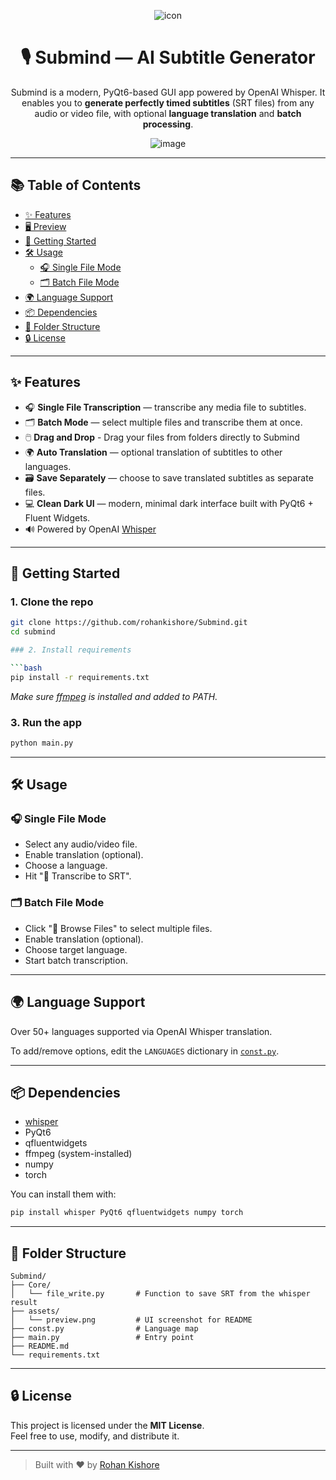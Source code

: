 <div align="center">

![icon](https://github.com/user-attachments/assets/c6d5615c-dc98-4788-bb5b-094af5deb5f2)


# 🎙️ Submind — AI Subtitle Generator

Submind is a modern, PyQt6-based GUI app powered by OpenAI Whisper. It enables you to **generate perfectly timed subtitles** (SRT files) from any audio or video file, with optional **language translation** and **batch processing**.

![image](https://github.com/user-attachments/assets/b6972908-4986-400f-ba31-b23e36f4db7c)

</div>

---

## 📚 Table of Contents

- [✨ Features](#-features)
- [🖥️ Preview](#-preview)
- [🚀 Getting Started](#-getting-started)
- [🛠️ Usage](#-usage)
  - [🎧 Single File Mode](#-single-file-mode)
  - [🗂️ Batch File Mode](#-batch-file-mode)
- [🌍 Language Support](#-language-support)
- [📦 Dependencies](#-dependencies)
- [📁 Folder Structure](#-folder-structure)
- [🔒 License](#-license)

---

## ✨ Features

- 🎧 **Single File Transcription** — transcribe any media file to subtitles.
- 🗂️ **Batch Mode** — select multiple files and transcribe them at once.
- 🖱️ **Drag and Drop** - Drag your files from folders directly to Submind
- 🌍 **Auto Translation** — optional translation of subtitles to other languages.
- 🗃️ **Save Separately** — choose to save translated subtitles as separate files.
- 💻 **Clean Dark UI** — modern, minimal dark interface built with PyQt6 + Fluent Widgets.
- 🔊 Powered by OpenAI [Whisper](https://github.com/openai/whisper)


---

## 🚀 Getting Started

### 1. Clone the repo

```bash
git clone https://github.com/rohankishore/Submind.git
cd submind

### 2. Install requirements

```bash
pip install -r requirements.txt
```

*Make sure [ffmpeg](https://ffmpeg.org/) is installed and added to PATH.*

### 3. Run the app

```bash
python main.py
```

---

## 🛠️ Usage

### 🎧 Single File Mode
- Select any audio/video file.
- Enable translation (optional).
- Choose a language.
- Hit "📝 Transcribe to SRT".

### 🗂️ Batch File Mode
- Click "📂 Browse Files" to select multiple files.
- Enable translation (optional).
- Choose target language.
- Start batch transcription.

---

## 🌍 Language Support

Over 50+ languages supported via OpenAI Whisper translation.

To add/remove options, edit the `LANGUAGES` dictionary in [`const.py`](./const.py).

---

## 📦 Dependencies

- [whisper](https://github.com/openai/whisper)
- PyQt6
- qfluentwidgets
- ffmpeg (system-installed)
- numpy
- torch

You can install them with:

```bash
pip install whisper PyQt6 qfluentwidgets numpy torch
```

---

## 📁 Folder Structure

```
Submind/
├── Core/
│   └── file_write.py       # Function to save SRT from the whisper result
├── assets/
│   └── preview.png         # UI screenshot for README
├── const.py                # Language map
├── main.py                 # Entry point
├── README.md
└── requirements.txt
```

---

## 🔒 License

This project is licensed under the **MIT License**.  
Feel free to use, modify, and distribute it.

---

> Built with ❤️ by [Rohan Kishore](https://github.com/rohankishore)

